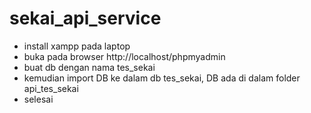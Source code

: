 # sekai_api_service
- install xampp pada laptop
- buka pada browser http://localhost/phpmyadmin
- buat db dengan nama tes_sekai
- kemudian import DB ke dalam db tes_sekai, DB ada di dalam folder api_tes_sekai
- selesai